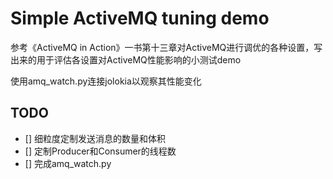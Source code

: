 # Simple ActiveMQ tuning demo

参考《ActiveMQ in Action》一书第十三章对ActiveMQ进行调优的各种设置，写出来的用于评估各设置对ActiveMQ性能影响的小测试demo

使用amq_watch.py连接jolokia以观察其性能变化

## TODO

- [] 细粒度定制发送消息的数量和体积
- [] 定制Producer和Consumer的线程数
- [] 完成amq_watch.py